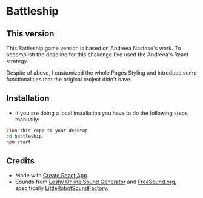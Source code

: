 # Battleship
## This version

This Battleship game version is based on Andreea Nastase's work. To accomplish the deadline for this challenge I've used the Andreea's React strategy.

Despite of above, I customized the whole Pages Styling and introduce some functionalities that the original project didn't have.

## Installation

- if you are doing a local installation you have to do the following steps manually:

```sh
clon this repo to your desktop
cd battleship
npm start
```

## Credits

- Made with [Create React App](https://github.com/facebook/create-react-app).
- Sounds from [Leshy Online Sound Generator](https://www.leshylabs.com/apps/sfMaker/) and [FreeSound.org](https://freesound.org/), specifically [LittleRobotSoundFactory](people/LittleRobotSoundFactory/sounds/270468/).
